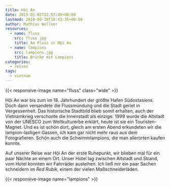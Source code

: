 ```yaml
---
title: Hội An
date: 2015-01-02T22:57:49+00:00
lastmod: 2018-06-30T18:43:35+00:00
author: Mathias Wellner
resources:
  - name: fluss
    src: fluss.jpg
    title: Am Fluss in Hội An
  - name: lampions
    src: lampions.jpg
    title: Brücke mit Lampions
categories:
  - reisen
tags:
  - vietnam
---
```

{{< responsive-image name="fluss" class="wide" >}}

Hội An war bis zum im 18. Jahrhundert der größte Hafen Südostasiens. Doch dann versandete die Flussmündung und die Stadt geriet in Vergessenheit. Das historische Stadtbild blieb somit erhalten, auch der Vietnamkrieg verschonte die Innenstadt als einzige. 1999 wurde die Altstadt von der UNESCO zum Weltkulturerbe erklärt, heute ist sie ein Touristen-Magnet. Und es ist schön dort, gleich am ersten Abend erkundeten wir die lampion-lastigen Gassen, ich kam gar nicht mehr raus aus dem Fotografieren. Schön auch die Schwimmlampions, die man allerorten kaufen konnte. 

Auf unserer Reise war Hội An der erste Ruhepunkt, wir blieben mal für ein paar Nächte an einem Ort. Unser Hotel lag zwischen Altstadt und Strand, vom Hotel konnten wir Fahrräder ausleihen. Ich ließ mir ein paar Sachen schneidern im _Red Rubik_, einem der vielen Maßschneiderläden. 

{{< responsive-image name="lampions" >}}